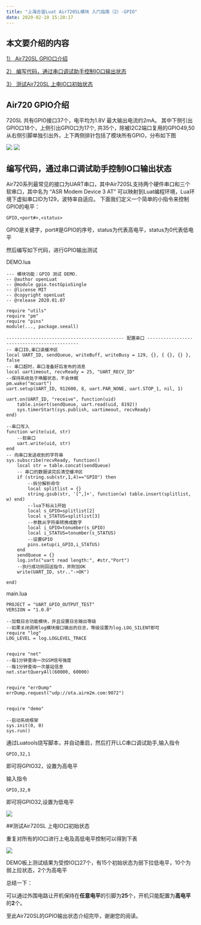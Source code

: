 ```yaml
---
title: "上海合宙Luat Air720SL模块 入门指南（2）-GPIO"
date: 2020-02-10 15:20:17
---
```




## 本文要介绍的内容 ##

[1） Air720SL GPIO口介绍](#1)

[2） 编写代码，通过串口调试助手控制IO口输出状态](#2)

[3） 测试Air720SL 上电IO口初始状态](#2)

<span id="1"></span>

## Air720 GPIO介绍

720SL 共有GPIO接口37个，电平均为1.8V 最大输出电流约2mA。 其中下侧引出GPIO口18个，上侧引出GPIO口为17个, 共35个，除被I2C2端口复用的GPIO49,50从右侧引脚单独引出外，上下两侧排针包括了模块所有GPIO，分布如下图

<img id="portrait" src=http://openluat-luatcommunity.oss-cn-hangzhou.aliyuncs.com/images/20200210151916375_gpio.jpg></img>
<img id="portrait" src=http://openluat-luatcommunity.oss-cn-hangzhou.aliyuncs.com/images/20200210151939283_GPIO.png></img>

## 编写代码，通过串口调试助手控制IO口输出状态

Air720系列最常见的接口为UART串口，其中Air720SL支持两个硬件串口和三个软串口，其中名为 “ASR Modem Device 3 AT” 可以映射到Luat编程环境，Lua环境下虚拟串口ID为129，波特率自适应。
下面我们定义一个简单的小指令来控制GPIO的电平：

	GPIO,<port#>,<status>

GPIO是关键字，port#是GPIO的序号，status为代表高电平，status为0代表低电平

<span id="2"></span>
然后编写如下代码，进行GPIO输出测试

DEMO.lua

	--- 模块功能：GPIO 测试 DEMO.
	-- @author openLuat
	-- @module gpio.testGpioSingle
	-- @license MIT
	-- @copyright openLuat
	-- @release 2020.01.07

	require "utils"
	require "pm"
	require "pins"
	module(..., package.seeall)

	-------------------------------------------- 配置串口 --------------------------------------------
	-- 串口ID,串口读缓冲区
	local UART_ID, sendQueue, writeBuff, writeBusy = 129, {}, { {}, {} }, false
	-- 串口超时，串口准备好后发布的消息
	local uartimeout, recvReady = 25, "UART_RECV_ID"
	--保持系统处于唤醒状态，不会休眠
	pm.wake("mcuart")
	uart.setup(UART_ID, 912600, 8, uart.PAR_NONE, uart.STOP_1, nil, 1)

	uart.on(UART_ID, "receive", function(uid)
	    table.insert(sendQueue, uart.read(uid, 8192))
	    sys.timerStart(sys.publish, uartimeout, recvReady)
	end)

	--串口写入
	function write(uid, str)
	    --软串口
	    uart.write(uid, str)
	end
	-- 向串口发送收到的字符串
	sys.subscribe(recvReady, function()
	    local str = table.concat(sendQueue)
	    -- 串口的数据读完后清空缓冲区
	    if (string.sub(str,1,4)=="GPIO") then
	        --拆分解析命令
	        local splitlist = {}
	        string.gsub(str, '[^,]+', function(w) table.insert(splitlist, w) end)
	        --lua下标从1开始
	        local s_GPIO=splitlist[2]
	        local s_STATUS=splitlist[3]
			--参数从字符串转换成数字
	        local i_GPIO=tonumber(s_GPIO)
	        local i_STATUS=tonumber(s_STATUS)
	        --设置GPIO
	        pins.setup(i_GPIO,i_STATUS)
	    end
	    sendQueue = {}
	    log.info("uart read length:", #str,"Port")
		--执行成功则回送指令，并附加OK
	    write(UART_ID, str.."->OK")

	end)

main.lua

	PROJECT = "UART_GPIO_OUTPUT_TEST"
	VERSION = "1.0.0"

	--加载日志功能模块，并且设置日志输出等级
	--如果关闭调用log模块接口输出的日志，等级设置为log.LOG_SILENT即可
	require "log"
	LOG_LEVEL = log.LOGLEVEL_TRACE


	require "net"
	--每1分钟查询一次GSM信号强度
	--每1分钟查询一次基站信息
	net.startQueryAll(60000, 60000)


	require "errDump"
	errDump.request("udp://ota.airm2m.com:9072")


	require "demo"

	--启动系统框架
	sys.init(0, 0)
	sys.run()


通过Luatools烧写脚本，并自动重启，然后打开LLC串口调试助手,输入指令

	GPIO,32,1

即可将GPIO32，设置为高电平

输入指令

	GPIO,32,0

即可将GPIO32,设置为低电平

<img id="portrait" src=http://openluat-luatcommunity.oss-cn-hangzhou.aliyuncs.com/images/20200210151856193_llc.jpg></img>

<span id="3"></span>
##测试Air720SL 上电IO口初始状态

重复对所有的IO口进行上电及高低电平控制可以得到下表

<img id="portrait" src=http://openluat-luatcommunity.oss-cn-hangzhou.aliyuncs.com/images/20200210152005826_ioout2.jpg></img>

DEMO板上测试结果为受控IO口27个，有15个初始状态为弱下拉低电平，10个为弱上拉状态，2个为高电平

总结一下：

可以通过外围电路让开机保持在**任意电平**的引脚为**25**个，开机只能配置为**高电平**的**2**个。

至此Air720SL的GPIO输出状态介绍完毕，谢谢您的阅读。
